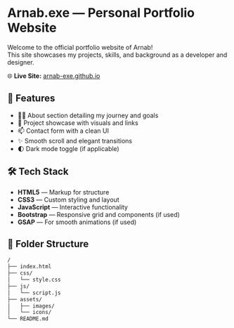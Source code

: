 # Arnab.exe — Personal Portfolio Website

Welcome to the official portfolio website of Arnab!  
This site showcases my projects, skills, and background as a developer and designer.

🌐 **Live Site:** [arnab-exe.github.io](https://arnab-exe.github.io/)

## 🚀 Features

- 🧑‍💻 About section detailing my journey and goals
- 💼 Project showcase with visuals and links
- 📫 Contact form with a clean UI
- ✨ Smooth scroll and elegant transitions
- 🌓 Dark mode toggle (if applicable)

## 🛠️ Tech Stack

- **HTML5** — Markup for structure
- **CSS3** — Custom styling and layout
- **JavaScript** — Interactive functionality
- **Bootstrap** — Responsive grid and components (if used)
- **GSAP** — For smooth animations (if used)

## 📁 Folder Structure

```bash
/
├── index.html
├── css/
│   └── style.css
├── js/
│   └── script.js
├── assets/
│   ├── images/
│   └── icons/
└── README.md
